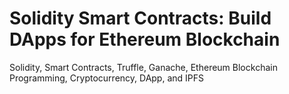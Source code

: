 # Solidity Smart Contracts: Build DApps for Ethereum Blockchain
Solidity, Smart Contracts, Truffle, Ganache, Ethereum Blockchain Programming, Cryptocurrency, DApp, and IPFS 
